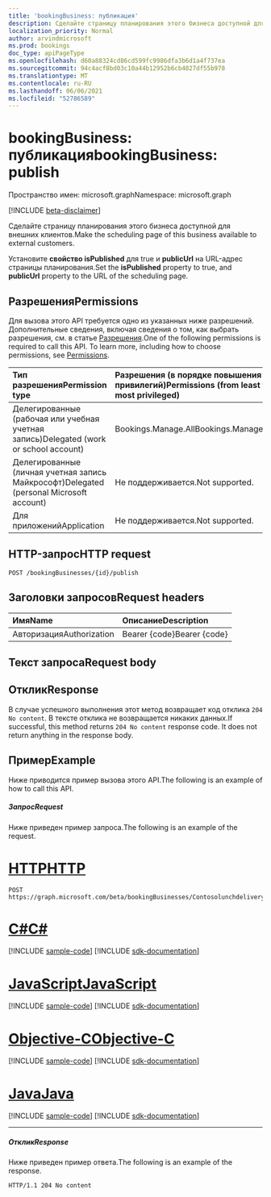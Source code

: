```yaml
---
title: 'bookingBusiness: публикация'
description: Сделайте страницу планирования этого бизнеса доступной для внешних клиентов.
localization_priority: Normal
author: arvindmicrosoft
ms.prod: bookings
doc_type: apiPageType
ms.openlocfilehash: d60a88324cd86cd599fc9986dfa3b6d1a4f737ea
ms.sourcegitcommit: 94c4acf8bd03c10a44b12952b6cb4827df55b978
ms.translationtype: MT
ms.contentlocale: ru-RU
ms.lasthandoff: 06/06/2021
ms.locfileid: "52786589"
---
```

# <a name="bookingbusiness-publish"></a><span data-ttu-id="ed331-103">bookingBusiness: публикация</span><span class="sxs-lookup"><span data-stu-id="ed331-103">bookingBusiness: publish</span></span>

<span data-ttu-id="ed331-104">Пространство имен: microsoft.graph</span><span class="sxs-lookup"><span data-stu-id="ed331-104">Namespace: microsoft.graph</span></span>

 [!INCLUDE [beta-disclaimer](../../includes/beta-disclaimer.md)]

<span data-ttu-id="ed331-105">Сделайте страницу планирования этого бизнеса доступной для внешних клиентов.</span><span class="sxs-lookup"><span data-stu-id="ed331-105">Make the scheduling page of this business available to external customers.</span></span>

<span data-ttu-id="ed331-106">Установите **свойство isPublished** для true и **publicUrl** на URL-адрес страницы планирования.</span><span class="sxs-lookup"><span data-stu-id="ed331-106">Set the **isPublished** property to true, and **publicUrl** property to the URL of the scheduling page.</span></span>

## <a name="permissions"></a><span data-ttu-id="ed331-107">Разрешения</span><span class="sxs-lookup"><span data-stu-id="ed331-107">Permissions</span></span>
<span data-ttu-id="ed331-p101">Для вызова этого API требуется одно из указанных ниже разрешений. Дополнительные сведения, включая сведения о том, как выбрать разрешения, см. в статье [Разрешения](/graph/permissions-reference).</span><span class="sxs-lookup"><span data-stu-id="ed331-p101">One of the following permissions is required to call this API. To learn more, including how to choose permissions, see [Permissions](/graph/permissions-reference).</span></span>

|<span data-ttu-id="ed331-110">Тип разрешения</span><span class="sxs-lookup"><span data-stu-id="ed331-110">Permission type</span></span>      | <span data-ttu-id="ed331-111">Разрешения (в порядке повышения привилегий)</span><span class="sxs-lookup"><span data-stu-id="ed331-111">Permissions (from least to most privileged)</span></span>              |
|:--------------------|:---------------------------------------------------------|
|<span data-ttu-id="ed331-112">Делегированные (рабочая или учебная учетная запись)</span><span class="sxs-lookup"><span data-stu-id="ed331-112">Delegated (work or school account)</span></span> |  <span data-ttu-id="ed331-113">Bookings.Manage.All</span><span class="sxs-lookup"><span data-stu-id="ed331-113">Bookings.Manage.All</span></span>   |
|<span data-ttu-id="ed331-114">Делегированные (личная учетная запись Майкрософт)</span><span class="sxs-lookup"><span data-stu-id="ed331-114">Delegated (personal Microsoft account)</span></span> | <span data-ttu-id="ed331-115">Не поддерживается.</span><span class="sxs-lookup"><span data-stu-id="ed331-115">Not supported.</span></span>   |
|<span data-ttu-id="ed331-116">Для приложений</span><span class="sxs-lookup"><span data-stu-id="ed331-116">Application</span></span> | <span data-ttu-id="ed331-117">Не поддерживается.</span><span class="sxs-lookup"><span data-stu-id="ed331-117">Not supported.</span></span>  |

## <a name="http-request"></a><span data-ttu-id="ed331-118">HTTP-запрос</span><span class="sxs-lookup"><span data-stu-id="ed331-118">HTTP request</span></span>
<!-- { "blockType": "ignored" } -->
```http
POST /bookingBusinesses/{id}/publish

```
## <a name="request-headers"></a><span data-ttu-id="ed331-119">Заголовки запросов</span><span class="sxs-lookup"><span data-stu-id="ed331-119">Request headers</span></span>
| <span data-ttu-id="ed331-120">Имя</span><span class="sxs-lookup"><span data-stu-id="ed331-120">Name</span></span>       | <span data-ttu-id="ed331-121">Описание</span><span class="sxs-lookup"><span data-stu-id="ed331-121">Description</span></span>|
|:---------------|:----------|
| <span data-ttu-id="ed331-122">Авторизация</span><span class="sxs-lookup"><span data-stu-id="ed331-122">Authorization</span></span>  | <span data-ttu-id="ed331-123">Bearer {code}</span><span class="sxs-lookup"><span data-stu-id="ed331-123">Bearer {code}</span></span>|

## <a name="request-body"></a><span data-ttu-id="ed331-124">Текст запроса</span><span class="sxs-lookup"><span data-stu-id="ed331-124">Request body</span></span>

## <a name="response"></a><span data-ttu-id="ed331-125">Отклик</span><span class="sxs-lookup"><span data-stu-id="ed331-125">Response</span></span>
<span data-ttu-id="ed331-p102">В случае успешного выполнения этот метод возвращает код отклика `204 No content`. В тексте отклика не возвращается никаких данных.</span><span class="sxs-lookup"><span data-stu-id="ed331-p102">If successful, this method returns `204 No content` response code. It does not return anything in the response body.</span></span>

## <a name="example"></a><span data-ttu-id="ed331-128">Пример</span><span class="sxs-lookup"><span data-stu-id="ed331-128">Example</span></span>
<span data-ttu-id="ed331-129">Ниже приводится пример вызова этого API.</span><span class="sxs-lookup"><span data-stu-id="ed331-129">The following is an example of how to call this API.</span></span>
##### <a name="request"></a><span data-ttu-id="ed331-130">Запрос</span><span class="sxs-lookup"><span data-stu-id="ed331-130">Request</span></span>
<span data-ttu-id="ed331-131">Ниже приведен пример запроса.</span><span class="sxs-lookup"><span data-stu-id="ed331-131">The following is an example of the request.</span></span>

# <a name="http"></a>[<span data-ttu-id="ed331-132">HTTP</span><span class="sxs-lookup"><span data-stu-id="ed331-132">HTTP</span></span>](#tab/http)
<!-- {
  "blockType": "request",
  "name": "bookingbusiness_publish"
}-->
```http
POST https://graph.microsoft.com/beta/bookingBusinesses/Contosolunchdelivery@M365B489948.onmicrosoft.com/publish
```
# <a name="c"></a>[<span data-ttu-id="ed331-133">C#</span><span class="sxs-lookup"><span data-stu-id="ed331-133">C#</span></span>](#tab/csharp)
[!INCLUDE [sample-code](../includes/snippets/csharp/bookingbusiness-publish-csharp-snippets.md)]
[!INCLUDE [sdk-documentation](../includes/snippets/snippets-sdk-documentation-link.md)]

# <a name="javascript"></a>[<span data-ttu-id="ed331-134">JavaScript</span><span class="sxs-lookup"><span data-stu-id="ed331-134">JavaScript</span></span>](#tab/javascript)
[!INCLUDE [sample-code](../includes/snippets/javascript/bookingbusiness-publish-javascript-snippets.md)]
[!INCLUDE [sdk-documentation](../includes/snippets/snippets-sdk-documentation-link.md)]

# <a name="objective-c"></a>[<span data-ttu-id="ed331-135">Objective-C</span><span class="sxs-lookup"><span data-stu-id="ed331-135">Objective-C</span></span>](#tab/objc)
[!INCLUDE [sample-code](../includes/snippets/objc/bookingbusiness-publish-objc-snippets.md)]
[!INCLUDE [sdk-documentation](../includes/snippets/snippets-sdk-documentation-link.md)]

# <a name="java"></a>[<span data-ttu-id="ed331-136">Java</span><span class="sxs-lookup"><span data-stu-id="ed331-136">Java</span></span>](#tab/java)
[!INCLUDE [sample-code](../includes/snippets/java/bookingbusiness-publish-java-snippets.md)]
[!INCLUDE [sdk-documentation](../includes/snippets/snippets-sdk-documentation-link.md)]

---


##### <a name="response"></a><span data-ttu-id="ed331-137">Отклик</span><span class="sxs-lookup"><span data-stu-id="ed331-137">Response</span></span>
<span data-ttu-id="ed331-138">Ниже приведен пример ответа.</span><span class="sxs-lookup"><span data-stu-id="ed331-138">The following is an example of the response.</span></span>
<!-- {
  "blockType": "response"
} -->
```http
HTTP/1.1 204 No content
```

<!-- uuid: 8fcb5dbc-d5aa-4681-8e31-b001d5168d79
2015-10-25 14:57:30 UTC -->
<!--
{
  "type": "#page.annotation",
  "description": "bookingBusiness: publish",
  "keywords": "",
  "section": "documentation",
  "tocPath": "",
  "suppressions": [
  ]
}
-->



